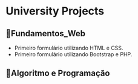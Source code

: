 # University Projects

## 📂Fundamentos_Web
- Primeiro formulário utilizando HTML e CSS.
- Primeiro formulário utilizando Bootstrap e PHP.

## 📂Algoritmo e Programação
